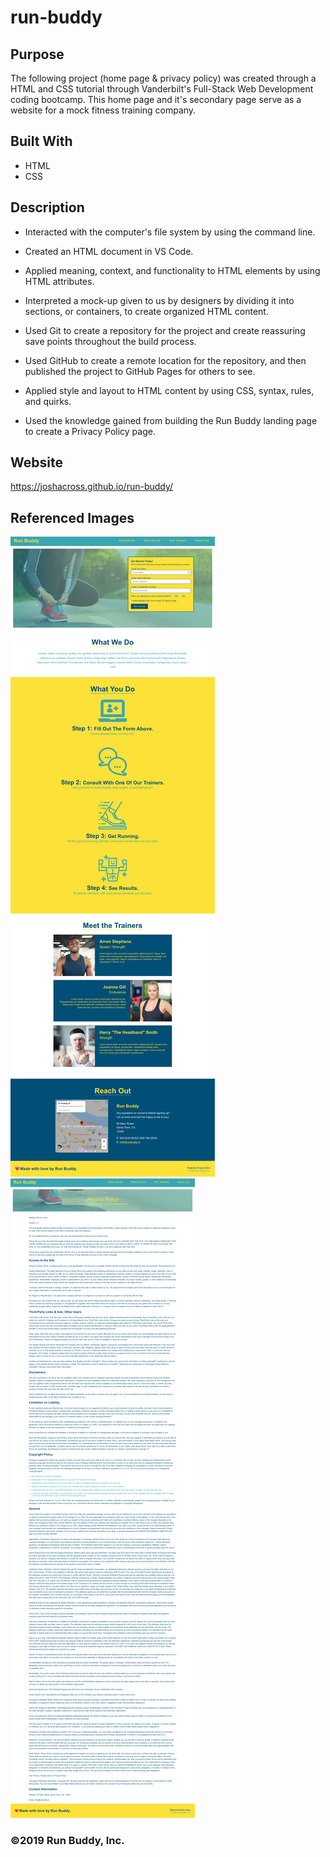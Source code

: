 # run-buddy

## Purpose
The following project (home page & privacy policy) was created through a HTML and CSS tutorial through Vanderbilt's Full-Stack Web Development coding bootcamp. This home page and it's secondary page serve as a website for a mock fitness training company.

## Built With
* HTML
* CSS

## Description
* Interacted with the computer's file system by using the command line.

* Created an HTML document in VS Code.

* Applied meaning, context, and functionality to HTML elements by using HTML attributes.

* Interpreted a mock-up given to us by designers by dividing it into sections, or containers, to create organized HTML content.

* Used Git to create a repository for the project and create reassuring save points throughout the build process.

* Used GitHub to create a remote location for the repository, and then published the project to GitHub Pages for others to see.

* Applied style and layout to HTML content by using CSS, syntax, rules, and quirks.

* Used the knowledge gained from building the Run Buddy landing page to create a Privacy Policy page.

## Website
https://joshacross.github.io/run-buddy/

## Referenced Images
<img src="./assets/images/joshacross.github.io_run-buddy_.png" />

<img src="./assets/images/joshacross.github.io_run-buddy_privacy-policy.html.png" />

### ©️2019 Run Buddy, Inc.
